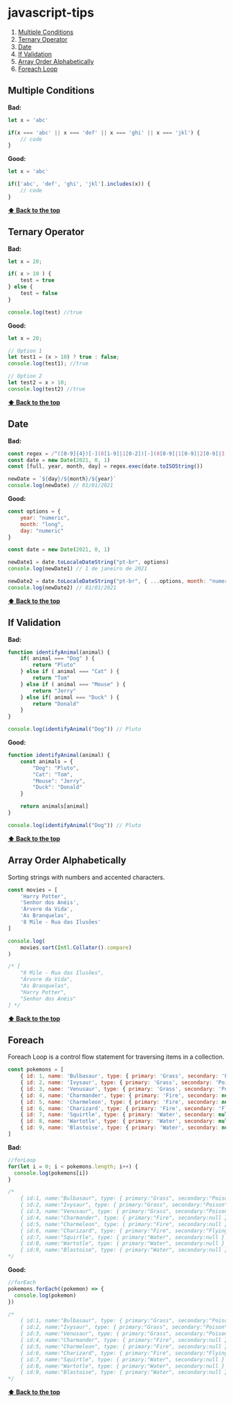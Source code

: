 # javascript-tips

1. [Multiple Conditions](#multiple-conditions)
2. [Ternary Operator](#ternary-operator)
3. [Date](#date)
4. [If Validation](#if-validation)
5. [Array Order Alphabetically](#array-order-alphabetically)
6. [Foreach Loop](#foreach)

## **Multiple Conditions**

**Bad:**

```javascript
let x = 'abc'

if(x === 'abc' || x === 'def' || x === 'ghi' || x === 'jkl') {
    // code
}
```

**Good:**

```javascript
let x = 'abc'

if(['abc', 'def', 'ghi', 'jkl'].includes(x)) {
    // code
}
```

**[⬆ Back to the top](#javascript-tips)**

## **Ternary Operator**

**Bad:**

```javascript
let x = 20;

if( x > 10 ) {
    test = true
} else {
    test = false
}

console.log(test) //true
```

**Good:**

```javascript
let x = 20;

// Option 1
let test1 = (x > 10) ? true : false;
console.log(test1); //true

// Option 2
let test2 = x > 10;
console.log(test2) //true
```

**[⬆ Back to the top](#javascript-tips)**

## **Date**

**Bad:**

```javascript
const regex = /^([0-9]{4})[-](0[1-9]|1[0-2])[-](0[0-9]|1[0-9]|2[0-9]|3[0-1])/
const date = new Date(2021, 0, 1)
const [full, year, month, day] = regex.exec(date.toISOString())

newDate = `${day}/${month}/${year}`
console.log(newDate) // 01/01/2021
```

**Good:**

```javascript
const options = {
    year: "numeric",
    month: "long",
    day: "numeric"
}

const date = new Date(2021, 0, 1)

newDate1 = date.toLocaleDateString("pt-br", options)
console.log(newDate1) // 1 de janeiro de 2021

newDate2 = date.toLocaleDateString("pt-br", { ...options, month: "numeric"})
console.log(newDate2) // 01/01/2021
```

**[⬆ Back to the top](#javascript-tips)**

## **If Validation**

**Bad:**

```javascript
function identifyAnimal(animal) {
    if( animal === "Dog" ) {
        return "Pluto"
    } else if ( animal === "Cat" ) {
        return "Tom"
    } else if ( animal === "Mouse" ) {
        return "Jerry"
    } else if( animal === "Duck" ) {
        return "Donald"
    }
}

console.log(identifyAnimal("Dog")) // Pluto
```

**Good:**

```javascript
function identifyAnimal(animal) {
    const animals = {
        "Dog": "Pluto",
        "Cat": "Tom",
        "Mouse": "Jerry",
        "Duck": "Donald"
    }

    return animals[animal]
}

console.log(identifyAnimal("Dog")) // Pluto
```

**[⬆ Back to the top](#javascript-tips)**

## **Array Order Alphabetically**
Sorting strings with numbers and accented characters.

```javascript
const movies = [
    'Harry Potter',
    'Senhor dos Anéis',
    'Árvore da Vida',
    'As Branquelas',
    '8 Mile - Rua das Ilusões'
]

console.log(
    movies.sort(Intl.Collator().compare)
)

/* [
    "8 Mile - Rua das Ilusões",
    "Árvore da Vida",
    "As Branquelas",
    "Harry Potter",
    "Senhor dos Anéis"
] */
```

**[⬆ Back to the top](#javascript-tips)**

## **Foreach**
Foreach Loop is a control flow statement for traversing items in a collection.

```javascript
const pokemons = [
    { id: 1, name: 'Bulbasaur', type: { primary: 'Grass', secondary: 'Poison' } },
    { id: 2, name: 'Ivysaur', type: { primary: 'Grass', secondary: 'Poison' } },
    { id: 3, name: 'Venusaur', type: { primary: 'Grass', secondary: 'Poison' } },
    { id: 4, name: 'Charmander', type: { primary: 'Fire', secondary: null } },
    { id: 5, name: 'Charmeleon', type: { primary: 'Fire', secondary: null } },
    { id: 6, name: 'Charizard', type: { primary: 'Fire', secondary: 'Flying' } },
    { id: 7, name: 'Squirtle', type: { primary: 'Water', secondary: null } },
    { id: 8, name: 'Wartotle', type: { primary: 'Water', secondary: null } },
    { id: 9, name: 'Blastoise', type: { primary: 'Water', secondary: null } },
]
```

**Bad:**

```javascript
//forLoop
for(let i = 0; i < pokemons.length; i++) {
  console.log(pokemons[i])
}

/*
    { id:1, name:"Bulbasaur", type: { primary:"Grass", secondary:"Poison" } }
    { id:2, name:"Ivysaur", type: { primary:"Grass", secondary:"Poison" } }
    { id:3, name:"Venusaur", type: { primary:"Grass", secondary:"Poison" } }
    { id:4, name:"Charmander", type: { primary:"Fire", secondary:null } }
    { id:5, name:"Charmeleon", type: { primary:"Fire", secondary:null } }
    { id:6, name:"Charizard", type: { primary:"Fire", secondary:"Flying" } }
    { id:7, name:"Squirtle", type: { primary:"Water", secondary:null } }
    { id:8, name:"Wartotle", type: { primary:"Water", secondary:null } }
    { id:9, name:"Blastoise", type: { primary:"Water", secondary:null } }
*/
```

**Good:**
```javascript
//forEach
pokemons.forEach((pokemon) => {
  console.log(pokemon)
})

/*
    { id:1, name:"Bulbasaur", type: { primary:"Grass", secondary:"Poison" } }
    { id:2, name:"Ivysaur", type: { primary:"Grass", secondary:"Poison" } }
    { id:3, name:"Venusaur", type: { primary:"Grass", secondary:"Poison" } }
    { id:4, name:"Charmander", type: { primary:"Fire", secondary:null } }
    { id:5, name:"Charmeleon", type: { primary:"Fire", secondary:null } }
    { id:6, name:"Charizard", type: { primary:"Fire", secondary:"Flying" } }
    { id:7, name:"Squirtle", type: { primary:"Water", secondary:null } }
    { id:8, name:"Wartotle", type: { primary:"Water", secondary:null } }
    { id:9, name:"Blastoise", type: { primary:"Water", secondary:null } }
*/
```

**[⬆ Back to the top](#javascript-tips)**